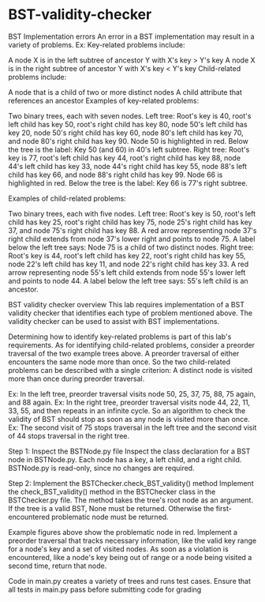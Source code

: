 # BST-validity-checker
BST Implementation errors
An error in a BST implementation may result in a variety of problems. Ex: Key-related problems include:

A node X is in the left subtree of ancestor Y with X's key > Y's key
A node X is in the right subtree of ancestor Y with X's key < Y's key
Child-related problems include:

A node that is a child of two or more distinct nodes
A child attribute that references an ancestor
Examples of key-related problems:

Two binary trees, each with seven nodes. Left tree: Root's key is 40, root's left child has key 50, root's right child has key 80, node 50's left child has key 20, node 50's right child has key 60, node 80's left child has key 70, and node 80's right child has key 90. Node 50 is highlighted in red. Below the tree is the label: Key 50 (and 60) in 40's left subtree. Right tree: Root's key is 77, root's left child has key 44, root's right child has key 88, node 44's left child has key 33, node 44's right child has key 55, node 88's left child has key 66, and node 88's right child has key 99. Node 66 is highlighted in red. Below the tree is the label: Key 66 is 77's right subtree.

Examples of child-related problems:

Two binary trees, each with five nodes. Left tree: Root's key is 50, root's left child has key 25, root's right child has key 75, node 25's right child has key 37, and node 75's right child has key 88. A red arrow representing node 37's right child extends from node 37's lower right and points to node 75. A label below the left tree says: Node 75 is a child of two distinct nodes. Right tree: Root's key is 44, root's left child has key 22, root's right child has key 55, node 22's left child has key 11, and node 22's right child has key 33. A red arrow representing node 55's left child extends from node 55's lower left and points to node 44. A label below the left tree says: 55's left child is an ancestor.

BST validity checker overview
This lab requires implementation of a BST validity checker that identifies each type of problem mentioned above. The validity checker can be used to assist with BST implementations.

Determining how to identify key-related problems is part of this lab's requirements. As for identifying child-related problems, consider a preorder traversal of the two example trees above. A preorder traversal of either encounters the same node more than once. So the two child-related problems can be described with a single criterion: A distinct node is visited more than once during preorder traversal.

Ex: In the left tree, preorder traversal visits node 50, 25, 37, 75, 88, 75 again, and 88 again.
Ex: In the right tree, preorder traversal visits node 44, 22, 11, 33, 55, and then repeats in an infinite cycle.
So an algorithm to check the validity of BST should stop as soon as any node is visited more than once. Ex: The second visit of 75 stops traversal in the left tree and the second visit of 44 stops traversal in the right tree.


Step 1: Inspect the BSTNode.py file
Inspect the class declaration for a BST node in BSTNode.py. Each node has a key, a left child, and a right child. BSTNode.py is read-only, since no changes are required.


Step 2: Implement the BSTChecker.check_BST_validity() method
Implement the check_BST_validity() method in the BSTChecker class in the BSTChecker.py file. The method takes the tree's root node as an argument. If the tree is a valid BST, None must be returned. Otherwise the first-encountered problematic node must be returned.

Example figures above show the problematic node in red. Implement a preorder traversal that tracks necessary information, like the valid key range for a node's key and a set of visited nodes. As soon as a violation is encountered, like a node's key being out of range or a node being visited a second time, return that node.

Code in main.py creates a variety of trees and runs test cases. Ensure that all tests in main.py pass before submitting code for grading
